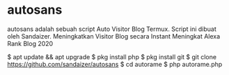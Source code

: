 # autosans
autosans adalah sebuah script Auto Visitor Blog Termux. Script ini dibuat oleh Sandaizer.
Meningkatkan Visitor Blog secara Instant
Meningkat Alexa Rank Blog 2020

$ apt update && apt upgrade
$ pkg install php
$ pkg install git
$ git clone https://github.com/sandaizer/autosans
$ cd autorame
$ php autorame.php
